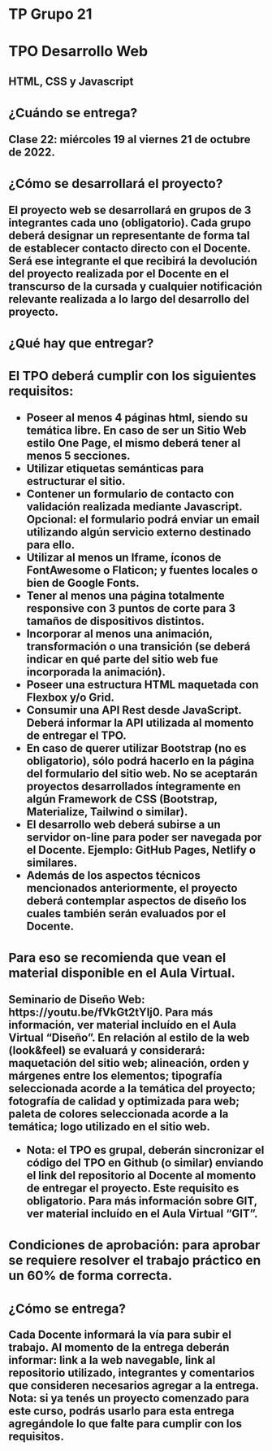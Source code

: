 <h1>TP Grupo 21</h1>

<h1>TPO Desarrollo Web</h1>
<h2>HTML, CSS y Javascript<h/2>

  <h3>¿Cuándo se entrega?</h3>
  
Clase 22: miércoles 19 al viernes 21 de octubre de 2022.

  <h3>¿Cómo se desarrollará el proyecto?</h3>
  
El proyecto web se desarrollará en grupos de 3 integrantes cada uno (obligatorio). Cada
grupo deberá designar un representante de forma tal de establecer contacto directo con el
Docente. Será ese integrante el que recibirá la devolución del proyecto realizada por el
Docente en el transcurso de la cursada y cualquier notificación relevante realizada a lo largo
del desarrollo del proyecto.

  <h3>¿Qué hay que entregar?</h3>
  
  <h3>El TPO deberá cumplir con los siguientes requisitos:</h3>
  
<ul>
  <li>Poseer al menos 4 páginas html, siendo su temática libre. En caso de ser un Sitio
    Web estilo One Page, el mismo deberá tener al menos 5 secciones.</li>
  <li>Utilizar etiquetas semánticas para estructurar el sitio.</li>
  <li>Contener un formulario de contacto con validación realizada mediante Javascript.
Opcional: el formulario podrá enviar un email utilizando algún servicio externo
destinado para ello.</li>
  <li>Utilizar al menos un Iframe, íconos de FontAwesome o Flaticon; y fuentes locales o
bien de Google Fonts.</li>
  <li>Tener al menos una página totalmente responsive con 3 puntos de corte para 3
tamaños de dispositivos distintos.</li>
  <li>Incorporar al menos una animación, transformación o una transición (se deberá
indicar en qué parte del sitio web fue incorporada la animación).</li>
  <li>Poseer una estructura HTML maquetada con Flexbox y/o Grid.</li>
  <li>Consumir una API Rest desde JavaScript. Deberá informar la API utilizada al
momento de entregar el TPO.</li>
  <li>En caso de querer utilizar Bootstrap (no es obligatorio), sólo podrá hacerlo en la
página del formulario del sitio web. No se aceptarán proyectos desarrollados
íntegramente en algún Framework de CSS (Bootstrap, Materialize, Tailwind o
similar).</li>
  <li>El desarrollo web deberá subirse a un servidor on-line para poder ser navegada por
el Docente. Ejemplo: GitHub Pages, Netlify o similares.</li>
  <li>Además de los aspectos técnicos mencionados anteriormente, el proyecto deberá
contemplar aspectos de diseño los cuales también serán evaluados por el Docente.</li>
  </ul>

<h3>Para eso se recomienda que vean el material disponible en el Aula Virtual.</h3>

<p>Seminario de Diseño Web: https://youtu.be/fVkGt2tYIj0. Para más información, ver
material incluído en el Aula Virtual “Diseño”. En relación al estilo de la web
(look&feel) se evaluará y considerará: maquetación del sitio web; alineación, orden
y márgenes entre los elementos; tipografía seleccionada acorde a la temática del
proyecto; fotografía de calidad y optimizada para web; paleta de colores
  seleccionada acorde a la temática; logo utilizado en el sitio web.</p>
  
<ul>
  <li>Nota: el TPO es grupal, deberán sincronizar el código del TPO en Github (o similar)
enviando el link del repositorio al Docente al momento de entregar el proyecto. Este
requisito es obligatorio. Para más información sobre GIT, ver material incluído en el
    Aula Virtual “GIT”.</li>
</ul>

<h3>Condiciones de aprobación: para aprobar se requiere resolver el trabajo práctico en un
  60% de forma correcta.</h3>

  <h3>¿Cómo se entrega?</h3>
Cada Docente informará la vía para subir el trabajo. Al momento de la entrega deberán
informar: link a la web navegable, link al repositorio utilizado, integrantes y comentarios que
consideren necesarios agregar a la entrega.
Nota: si ya tenés un proyecto comenzado para este curso, podrás usarlo para esta entrega
agregándole lo que falte para cumplir con los requisitos.
